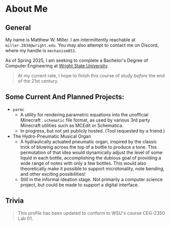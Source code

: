 # About Me

## General

My name is Matthew W. Miller.
I am intermittently reachable at `miller.2034@wright.edu`.
You may also attempt to contact me on Discord, where my handle is
`mechanism853`.

As of Spring 2025, I am seeking to complete a Bachelor's Degree of
Computer Engineering at
[Wright State University](https://www.wright.edu).

> At my current rate, I hope to finish this course of study _before_
> the end of the 21st century.

## Some Current And Planned Projects:

- `parmc`
  - A utility for rendering parametric equations into the unofficial
    Minecraft `.schematic` file format, as used by various 3rd party
    Minecraft utilities such as MCEdit or Schematica.
  - In progress, but not yet publicly hosted. (Tool requested by a
    friend.)
- The Hydro-Pneumatic Musical Organ
  - A hydraulically actuated pneumatic organ, inspired by the classic
    trick of blowing across the top of a bottle to produce a tone.
    This permutation of that idea would dynamically adjust the level
    of some liquid in each bottle, accomplishing the dubious goal of 
    providing a wide range of notes with only a few bottles.
    This would also theoretically make it possible to support
    microtonality, note bending, and other exciting possibilities!
  - Still in the informal ideation stage. Not primarily a computer
    science project, but could be made to support a digital interface.

## Trivia

> This profile has been updated to conform to WSU's course CEG-2350
> Lab 01.


